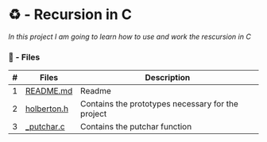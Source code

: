# ♻ - Recursion in C 

_In this project I am going to learn how to use and work the rescursion in C_

### :memo: - Files 

#|Files| Description
---|---|---
1|[README.md](./README.md)| Readme
2|[holberton.h](./holberton.h)| Contains the prototypes necessary for the project
3|[_putchar.c](./_putchar.c)| Contains the putchar function
<!-- 
4|[***](./***)
5|[***](./***)
6|[***](./***)
7|[***](./***)
8|[***](./***)
8|[***](./***)
8|[***](./***)
8|[***](./***)
9|[***](./***)
 -->
